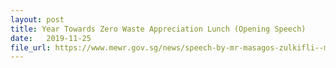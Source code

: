 ```yaml
---
layout: post
title: Year Towards Zero Waste Appreciation Lunch (Opening Speech)
date:   2019-11-25
file_url: https://www.mewr.gov.sg/news/speech-by-mr-masagos-zulkifli--minister-for-the-environment-and-water-resources--at-the-year-towards-zero-waste-appreciation-lunch--pan-pacific-hotel--on-25-november-2019
---
```

